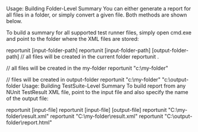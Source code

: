 Usage: Building Folder-Level Summary
You can either generate a report for all files in a folder, or simply convert a given file. Both methods are shown below.

To build a summary for all supported test runner files, simply open cmd.exe and point to the folder where the XML files are stored:

reportunit [input-folder-path]
reportunit [input-folder-path] [output-folder-path]
// all files will be created in the current folder
reportunit .

// all files will be created in the my-folder
reportunit "c:\my-folder"

// files will be created in output-folder
reportunit "c:\my-folder" "c:\output-folder
Usage: Building TestSuite-Level Summary
To build report from any NUnit TestResult XML file, point to the input file and also specify the name of the output file:

reportunit [input-file]
reportunit [input-file] [output-file]
reportunit "C:\my-folder\result.xml"
reportunit "C:\my-folder\result.xml" reportunit "C:\output-folder\report.html"
